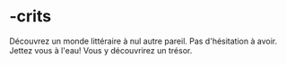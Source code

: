 # -crits
Découvrez un monde littéraire à nul autre pareil. Pas d'hésitation à avoir. Jettez vous à l'eau! Vous y découvrirez un trésor.
